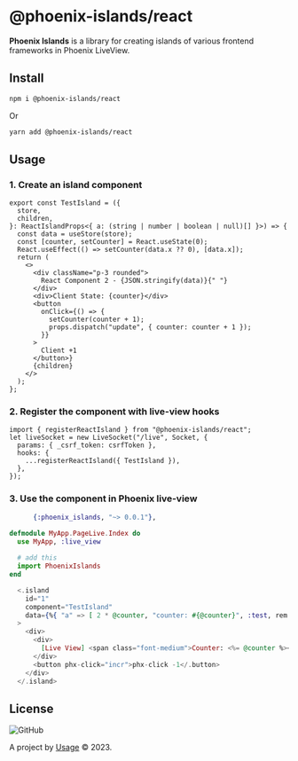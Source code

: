 # @phoenix-islands/react

**Phoenix Islands** is a library for creating islands of various frontend frameworks in Phoenix LiveView.

## Install

```bash
npm i @phoenix-islands/react
```

Or

```bash
yarn add @phoenix-islands/react
```

## Usage

### 1. Create an island component

```tsx
export const TestIsland = ({
  store,
  children,
}: ReactIslandProps<{ a: (string | number | boolean | null)[] }>) => {
  const data = useStore(store);
  const [counter, setCounter] = React.useState(0);
  React.useEffect(() => setCounter(data.x ?? 0), [data.x]);
  return (
    <>
      <div className="p-3 rounded">
        React Component 2 - {JSON.stringify(data)}{" "}
      </div>
      <div>Client State: {counter}</div>
      <button
        onClick={() => {
          setCounter(counter + 1);
          props.dispatch("update", { counter: counter + 1 });
        }}
      >
        Client +1
      </button>}
      {children}
    </>
  );
};
```

### 2. Register the component with live-view hooks

```tsx
import { registerReactIsland } from "@phoenix-islands/react";
let liveSocket = new LiveSocket("/live", Socket, {
  params: { _csrf_token: csrfToken },
  hooks: { 
    ...registerReactIsland({ TestIsland }),
  },
});
```

### 3. Use the component in Phoenix live-view

```elixir
      {:phoenix_islands, "~> 0.0.1"},
```

```elixir
defmodule MyApp.PageLive.Index do
  use MyApp, :live_view
  
  # add this
  import PhoenixIslands
end
```

```elixir
  <.island
    id="1"
    component="TestIsland"
    data={%{ "a" => [ 2 * @counter, "counter: #{@counter}", :test, rem(@counter, 2) == 0, nil, @counter / 3 * 1.0e-30 ] }}
  >
    <div>
      <div>
        [Live View] <span class="font-medium">Counter: <%= @counter %></span>
      </div>
      <button phx-click="incr">phx-click -1</.button>
    </div>
  </.island>
```

## License

![GitHub](https://img.shields.io/github/license/phoenix-islands/phoenix-islands-js)

A project by [Usage](https://www.usage.so) &copy; 2023.
